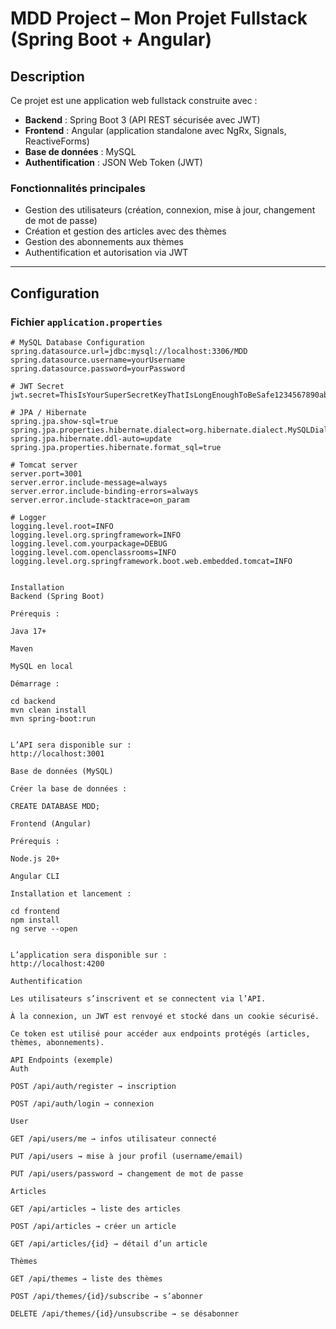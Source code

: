 # MDD Project – Mon Projet Fullstack (Spring Boot + Angular)

## Description

Ce projet est une application web fullstack construite avec :

- **Backend** : Spring Boot 3 (API REST sécurisée avec JWT)  
- **Frontend** : Angular (application standalone avec NgRx, Signals, ReactiveForms)  
- **Base de données** : MySQL  
- **Authentification** : JSON Web Token (JWT)  

### Fonctionnalités principales

- Gestion des utilisateurs (création, connexion, mise à jour, changement de mot de passe)  
- Création et gestion des articles avec des thèmes  
- Gestion des abonnements aux thèmes  
- Authentification et autorisation via JWT  

---

## Configuration

### Fichier `application.properties`

```properties
# MySQL Database Configuration
spring.datasource.url=jdbc:mysql://localhost:3306/MDD
spring.datasource.username=yourUsername
spring.datasource.password=yourPassword

# JWT Secret
jwt.secret=ThisIsYourSuperSecretKeyThatIsLongEnoughToBeSafe1234567890abcDEF!!

# JPA / Hibernate
spring.jpa.show-sql=true
spring.jpa.properties.hibernate.dialect=org.hibernate.dialect.MySQLDialect
spring.jpa.hibernate.ddl-auto=update
spring.jpa.properties.hibernate.format_sql=true

# Tomcat server
server.port=3001
server.error.include-message=always
server.error.include-binding-errors=always
server.error.include-stacktrace=on_param

# Logger
logging.level.root=INFO
logging.level.org.springframework=INFO
logging.level.com.yourpackage=DEBUG
logging.level.com.openclassrooms=INFO
logging.level.org.springframework.boot.web.embedded.tomcat=INFO


Installation
Backend (Spring Boot)

Prérequis :

Java 17+

Maven

MySQL en local

Démarrage :

cd backend
mvn clean install
mvn spring-boot:run


L’API sera disponible sur :
http://localhost:3001

Base de données (MySQL)

Créer la base de données :

CREATE DATABASE MDD;

Frontend (Angular)

Prérequis :

Node.js 20+

Angular CLI

Installation et lancement :

cd frontend
npm install
ng serve --open


L’application sera disponible sur :
http://localhost:4200

Authentification

Les utilisateurs s’inscrivent et se connectent via l’API.

À la connexion, un JWT est renvoyé et stocké dans un cookie sécurisé.

Ce token est utilisé pour accéder aux endpoints protégés (articles, thèmes, abonnements).

API Endpoints (exemple)
Auth

POST /api/auth/register → inscription

POST /api/auth/login → connexion

User

GET /api/users/me → infos utilisateur connecté

PUT /api/users → mise à jour profil (username/email)

PUT /api/users/password → changement de mot de passe

Articles

GET /api/articles → liste des articles

POST /api/articles → créer un article

GET /api/articles/{id} → détail d’un article

Thèmes

GET /api/themes → liste des thèmes

POST /api/themes/{id}/subscribe → s’abonner

DELETE /api/themes/{id}/unsubscribe → se désabonner
